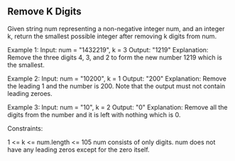 ## Remove K Digits

Given string num representing a non-negative integer num, and an integer k, return the smallest possible integer after removing k digits from num. 

Example 1:
Input: num = "1432219", k = 3
Output: "1219"
Explanation: Remove the three digits 4, 3, and 2 to form the new number 1219 which is the smallest.

Example 2:
Input: num = "10200", k = 1
Output: "200"
Explanation: Remove the leading 1 and the number is 200. Note that the output must not contain leading zeroes.

Example 3:
Input: num = "10", k = 2
Output: "0"
Explanation: Remove all the digits from the number and it is left with nothing which is 0.
 

Constraints:

1 <= k <= num.length <= 105
num consists of only digits.
num does not have any leading zeros except for the zero itself.
